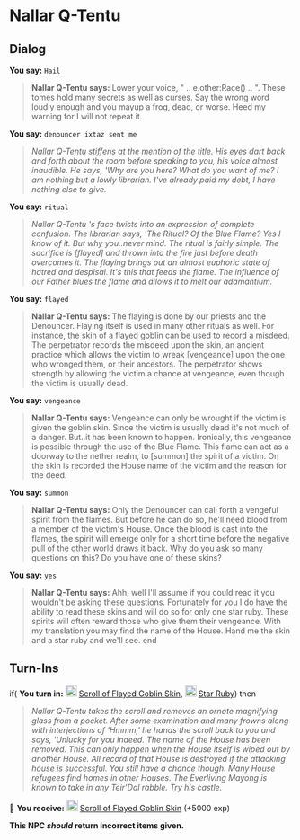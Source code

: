 # Nallar Q-Tentu


## Dialog

**You say:** `Hail`



>**Nallar Q-Tentu says:** Lower your voice, " .. e.other:Race() .. ". These tomes hold many secrets as well as curses. Say the wrong word loudly enough and you mayup a frog, dead, or worse. Heed my warning for I will not repeat it.

**You say:** `denouncer ixtaz sent me`



>*Nallar Q-Tentu stiffens at the mention of the title. His eyes dart back and forth about the room before speaking to you, his voice almost inaudible. He says, 'Why are you here? What do you want of me? I am nothing but a lowly librarian. I've already paid my debt, I have nothing else to give.*

**You say:** `ritual`



>*Nallar Q-Tentu 's face twists into an expression of complete confusion. The librarian says, 'The Ritual? Of the Blue Flame? Yes I know of it. But why you..never mind. The ritual is fairly simple. The sacrifice is [flayed] and thrown into the fire just before death overcomes it. The flaying brings out an almost euphoric state of hatred and despisal. It's this that feeds the flame. The influence of our Father blues the flame and allows it to melt our adamantium.*

**You say:** `flayed`



>**Nallar Q-Tentu says:** The flaying is done by our priests and the Denouncer. Flaying itself is used in many other rituals as well. For instance, the skin of a flayed goblin can be used to record a misdeed. The perpetrator records the misdeed upon the skin, an ancient practice which allows the victim to wreak [vengeance] upon the one who wronged them, or their ancestors. The perpetrator shows strength by allowing the victim a chance at vengeance, even though the victim is usually dead.

**You say:** `vengeance`



>**Nallar Q-Tentu says:** Vengeance can only be wrought if the victim is given the goblin skin. Since the victim is usually dead it's not much of a danger. But..it has been known to happen. Ironically, this vengeance is possible through the use of the Blue Flame. This flame can act as a doorway to the nether realm, to [summon] the spirit of a victim. On the skin is recorded the House name of the victim and the reason for the deed.

**You say:** `summon`



>**Nallar Q-Tentu says:** Only the Denouncer can call forth a vengeful spirit from the flames. But before he can do so, he'll need blood from a member of the victim's House. Once the blood is cast into the flames, the spirit will emerge only for a short time before the negative pull of the other world draws it back. Why do you ask so many questions on this? Do you have one of these skins?

**You say:** `yes`



>**Nallar Q-Tentu says:** Ahh, well I'll assume if you could read it you wouldn't be asking these questions. Fortunately for you I do have the ability to read these skins and will do so for only one star ruby. These spirits will often reward those who give them their vengeance. With my translation you may find the name of the House. Hand me the skin and a star ruby and we'll see.
end



## Turn-Ins




if( **You turn in:** <img style="background:url(/static/icons/blank_slot.gif);width:20px;height:20px;" src="/static/icons/item_683.png" alt="" /> <a
                                href="/item/18401" data-url="18401" class="tooltip-link link">Scroll of Flayed Goblin Skin</a>, <img style="background:url(/static/icons/blank_slot.gif);width:20px;height:20px;" src="/static/icons/item_961.png" alt="" /> <a
                                href="/item/10032" data-url="10032" class="tooltip-link link">Star Ruby</a>) then


>*Nallar Q-Tentu takes the scroll and removes an ornate magnifying glass from a pocket. After some examination and many frowns along with interjections of 'Hmmm,' he hands the scroll back to you and says, 'Unlucky for you indeed. The name of the House has been removed. This can only happen when the House itself is wiped out by another House. All record of that House is destroyed if the attacking house is successful. You still have a chance though. Many House refugees find homes in other Houses. The Everliving Mayong is known to take in any Teir'Dal rabble. Try his castle.*


 &#127873; **You receive:**  <img style="background:url(/static/icons/blank_slot.gif);width:20px;height:20px;" src="/static/icons/item_683.png" alt="" /> <a
                                href="/item/18401" data-url="18401" class="tooltip-link link">Scroll of Flayed Goblin Skin</a> (+5000 exp)

 

**This NPC *should* return incorrect items given.**






